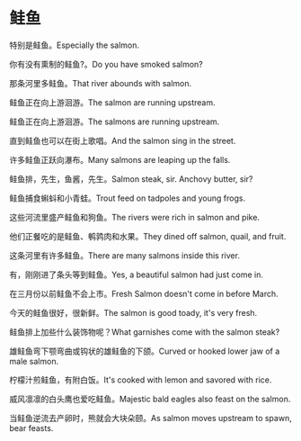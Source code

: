 # 鲑鱼

<p><span class="chinese">特别是鲑鱼。</span><span class="english">Especially the salmon.</span></p>

<p><span class="chinese">你有没有熏制的鲑鱼?。</span><span class="english">Do you have smoked salmon?</span></p>

<p><span class="chinese">那条河里多鲑鱼。</span><span class="english">That river abounds with salmon.</span></p>

<p><span class="chinese">鲑鱼正在向上游洄游。</span><span class="english">The salmon are running upstream.</span></p>

<p><span class="chinese">鲑鱼正在向上游洄游。</span><span class="english">The salmons are running upstream.</span></p>

<p><span class="chinese">直到鲑鱼也可以在街上歌唱。</span><span class="english">And the salmon sing in the street.</span></p>

<p><span class="chinese">许多鲑鱼正跃向瀑布。</span><span class="english">Many salmons are leaping up the falls.</span></p>

<p><span class="chinese">鲑鱼排，先生，鱼酱，先生。</span><span class="english">Salmon steak, sir. Anchovy butter, sir?</span></p>

<p><span class="chinese">鲑鱼捕食蝌蚪和小青蛙。</span><span class="english">Trout feed on tadpoles and young frogs.</span></p>

<p><span class="chinese">这些河流里盛产鲑鱼和狗鱼。</span><span class="english">The rivers were rich in salmon and pike.</span></p>

<p><span class="chinese">他们正餐吃的是鲑鱼、鹌鹑肉和水果。</span><span class="english">They dined off salmon, quail, and fruit.</span></p>

<p><span class="chinese">这条河里有许多鲑鱼。</span><span class="english">There are many salmons inside this river.</span></p>

<p><span class="chinese">有，刚刚进了条头等到鲑鱼。</span><span class="english">Yes, a beautiful salmon had just come in.</span></p>

<p><span class="chinese">在三月份以前鲑鱼不会上市。</span><span class="english">Fresh Salmon doesn't come in before March.</span></p>

<p><span class="chinese">今天的鲑鱼很好，很新鲜。</span><span class="english">The salmon is good toady, it's very fresh.</span></p>

<p><span class="chinese">鲑鱼排上加些什么装饰物呢？</span><span class="english">What garnishes come with the salmon steak?</span></p>

<p><span class="chinese">雄鲑鱼弯下颚弯曲或钩状的雄鲑鱼的下颌。</span><span class="english">Curved or hooked lower jaw of a male salmon.</span></p>

<p><span class="chinese">柠檬汁煎鲑鱼，有附白饭。</span><span class="english">It's cooked with lemon and savored with rice.</span></p>

<p><span class="chinese">威风凛凛的白头鹰也爱吃鲑鱼。</span><span class="english">Majestic bald eagles also feast on the salmon.</span></p>

<p><span class="chinese">当鲑鱼逆流去产卵时，熊就会大块朵颐。</span><span class="english">As salmon moves upstream to spawn, bear feasts.</span></p>

